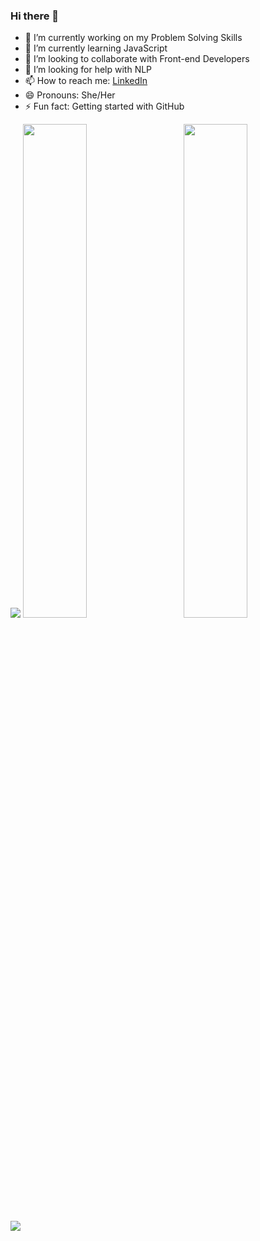 ### Hi there 👋

- 🔭 I’m currently working on my Problem Solving Skills
- 🌱 I’m currently learning JavaScript
- 👯 I’m looking to collaborate with Front-end Developers
- 🤔 I’m looking for help with NLP
- 📫 How to reach me: [LinkedIn](https://www.linkedin.com/in/praniti-parmar/)
- 😄 Pronouns: She/Her
- ⚡ Fun fact: Getting started with GitHub

<img src="https://github-readme-stats.vercel.app/api?username=praniti111&&show_icons=true&title_color=ffffff&icon_color=bb2acf&text_color=daf7dc&bg_color=151515">

<img  src="https://github-readme-stats.vercel.app/api?username=praniti111&show_icons=true&hide_border=true&theme=tokyonight" width="45%" align="right" >

<img  src="https://github-readme-streak-stats.herokuapp.com/?user=praniti111&hide_border=true&theme=tokyonight" width="45%" >
<br />

<img src="https://activity-graph.herokuapp.com/graph?username=praniti111&bg_color=1F222E&color=F8D866&line=F85D7F&point=FFFFFF&hide_border=false" />

